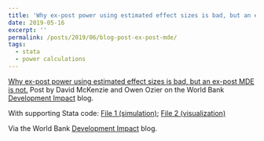 ```yaml
---
title: 'Why ex-post power using estimated effect sizes is bad, but an ex-post MDE is not.'
date: 2019-05-16
excerpt: ''
permalink: /posts/2019/06/blog-post-ex-post-mde/
tags:
  - stata
  - power calculations
---
```


[Why ex-post power using estimated effect sizes is bad, but an ex-post MDE is not.](https://blogs.worldbank.org/impactevaluations/why-ex-post-power-using-estimated-effect-sizes-bad-ex-post-mde-not)
Post by David McKenzie and Owen Ozier on the World Bank [Development Impact](https://blogs.worldbank.org/impactevaluations/) blog.

With supporting Stata code: [File 1 (simulation)](http://owenozier.github.io/files/resource/blogstata/expostpower-blog-1-simulate.do); [File 2 (visualization)](http://owenozier.github.io/files/resource/blogstata/expostpower-blog-2-visualize.do)

Via the World Bank [Development Impact](https://blogs.worldbank.org/impactevaluations) blog.

